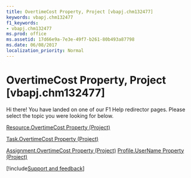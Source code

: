 ```yaml
---
title: OvertimeCost Property, Project [vbapj.chm132477]
keywords: vbapj.chm132477
f1_keywords:
- vbapj.chm132477
ms.prod: office
ms.assetid: 17d66e9a-7e3e-49f7-b261-80b493a87798
ms.date: 06/08/2017
localization_priority: Normal
---
```



# OvertimeCost Property, Project [vbapj.chm132477]

Hi there! You have landed on one of our F1 Help redirector pages. Please select the topic you were looking for below.

[Resource.OvertimeCost Property (Project)](http://msdn.microsoft.com/library/191abd27-b7e6-5b79-6a4d-3db5ee1a7769%28Office.15%29.aspx)

[Task.OvertimeCost Property (Project)](http://msdn.microsoft.com/library/a20fb88d-616e-a46e-eb12-662015a4b4f0%28Office.15%29.aspx)

[Assignment.OvertimeCost Property (Project)](http://msdn.microsoft.com/library/5c5ab221-104d-147b-320c-9514acc98447%28Office.15%29.aspx)
[Profile.UserName Property (Project)](http://msdn.microsoft.com/library/8af2fe46-7218-39be-efd0-c7dd91f25ac7%28Office.15%29.aspx)

[!include[Support and feedback](~/includes/feedback-boilerplate.md)]